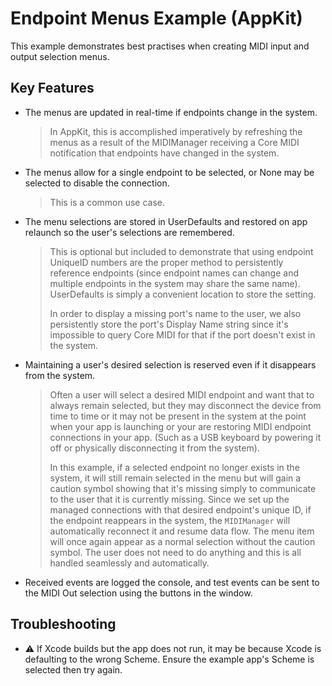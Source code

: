 # Endpoint Menus Example (AppKit)

This example demonstrates best practises when creating MIDI input and output selection menus.

## Key Features

- The menus are updated in real-time if endpoints change in the system.
  > In AppKit, this is accomplished imperatively by refreshing the menus as a result of the MIDIManager receiving a Core MIDI notification that endpoints have changed in the system.
  
- The menus allow for a single endpoint to be selected, or None may be selected to disable the connection.
  > This is a common use case.

- The menu selections are stored in UserDefaults and restored on app relaunch so the user's selections are remembered.
  > This is optional but included to demonstrate that using endpoint UniqueID numbers are the proper method to persistently reference endpoints (since endpoint names can change and multiple endpoints in the system may share the same name). UserDefaults is simply a convenient location to store the setting.
  >
  > In order to display a missing port's name to the user, we also persistently store the port's Display Name string since it's impossible to query Core MIDI for that if the port doesn't exist in the system.
  
- Maintaining a user's desired selection is reserved even if it disappears from the system.
  > Often a user will select a desired MIDI endpoint and want that to always remain selected, but they may disconnect the device from time to time or it may not be present in the system at the point when your app is launching or your are restoring MIDI endpoint connections in your app. (Such as a USB keyboard by powering it off or physically disconnecting it from the system).
  >
  > In this example, if a selected endpoint no longer exists in the system, it will still remain selected in the menu but will gain a caution symbol showing that it's missing simply to communicate to the user that it is currently missing. Since we set up the managed connections with that desired endpoint's unique ID, if the endpoint reappears in the system, the `MIDIManager` will automatically reconnect it and resume data flow. The menu item will once again appear as a normal selection without the caution symbol. The user does not need to do anything and this is all handled seamlessly and automatically.
  
- Received events are logged the console, and test events can be sent to the MIDI Out selection using the buttons in the window.

## Troubleshooting

- ⚠️ If Xcode builds but the app does not run, it may be because Xcode is defaulting to the wrong Scheme. Ensure the example app's Scheme is selected then try again.
